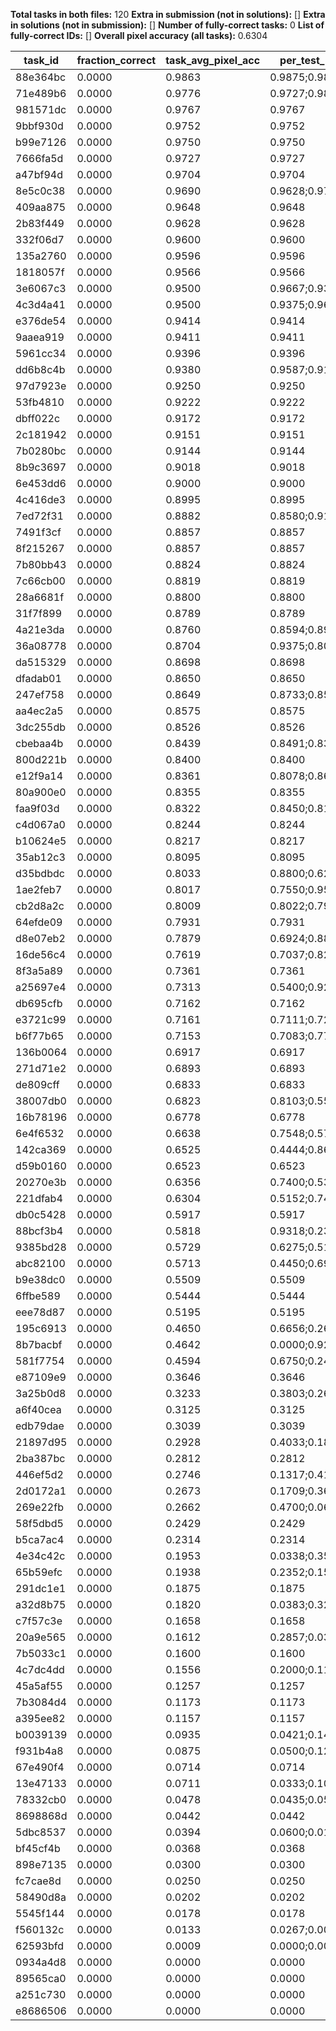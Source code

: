 **Total tasks in both files:** 120
**Extra in submission (not in solutions):** []
**Extra in solutions (not in submission):** []
**Number of fully-correct tasks:** 0
**List of fully-correct IDs:** []
**Overall pixel accuracy (all tasks):** 0.6304

| task_id | fraction_correct | task_avg_pixel_acc | per_test_pixel_acc |
| --- | --- | --- | --- |
| 88e364bc | 0.0000 | 0.9863 | 0.9875;0.9850 |
| 71e489b6 | 0.0000 | 0.9776 | 0.9727;0.9825 |
| 981571dc | 0.0000 | 0.9767 | 0.9767 |
| 9bbf930d | 0.0000 | 0.9752 | 0.9752 |
| b99e7126 | 0.0000 | 0.9750 | 0.9750 |
| 7666fa5d | 0.0000 | 0.9727 | 0.9727 |
| a47bf94d | 0.0000 | 0.9704 | 0.9704 |
| 8e5c0c38 | 0.0000 | 0.9690 | 0.9628;0.9752 |
| 409aa875 | 0.0000 | 0.9648 | 0.9648 |
| 2b83f449 | 0.0000 | 0.9628 | 0.9628 |
| 332f06d7 | 0.0000 | 0.9600 | 0.9600 |
| 135a2760 | 0.0000 | 0.9596 | 0.9596 |
| 1818057f | 0.0000 | 0.9566 | 0.9566 |
| 3e6067c3 | 0.0000 | 0.9500 | 0.9667;0.9333 |
| 4c3d4a41 | 0.0000 | 0.9500 | 0.9375;0.9625 |
| e376de54 | 0.0000 | 0.9414 | 0.9414 |
| 9aaea919 | 0.0000 | 0.9411 | 0.9411 |
| 5961cc34 | 0.0000 | 0.9396 | 0.9396 |
| dd6b8c4b | 0.0000 | 0.9380 | 0.9587;0.9174 |
| 97d7923e | 0.0000 | 0.9250 | 0.9250 |
| 53fb4810 | 0.0000 | 0.9222 | 0.9222 |
| dbff022c | 0.0000 | 0.9172 | 0.9172 |
| 2c181942 | 0.0000 | 0.9151 | 0.9151 |
| 7b0280bc | 0.0000 | 0.9144 | 0.9144 |
| 8b9c3697 | 0.0000 | 0.9018 | 0.9018 |
| 6e453dd6 | 0.0000 | 0.9000 | 0.9000 |
| 4c416de3 | 0.0000 | 0.8995 | 0.8995 |
| 7ed72f31 | 0.0000 | 0.8882 | 0.8580;0.9184 |
| 7491f3cf | 0.0000 | 0.8857 | 0.8857 |
| 8f215267 | 0.0000 | 0.8857 | 0.8857 |
| 7b80bb43 | 0.0000 | 0.8824 | 0.8824 |
| 7c66cb00 | 0.0000 | 0.8819 | 0.8819 |
| 28a6681f | 0.0000 | 0.8800 | 0.8800 |
| 31f7f899 | 0.0000 | 0.8789 | 0.8789 |
| 4a21e3da | 0.0000 | 0.8760 | 0.8594;0.8925 |
| 36a08778 | 0.0000 | 0.8704 | 0.9375;0.8033 |
| da515329 | 0.0000 | 0.8698 | 0.8698 |
| dfadab01 | 0.0000 | 0.8650 | 0.8650 |
| 247ef758 | 0.0000 | 0.8649 | 0.8733;0.8565 |
| aa4ec2a5 | 0.0000 | 0.8575 | 0.8575 |
| 3dc255db | 0.0000 | 0.8526 | 0.8526 |
| cbebaa4b | 0.0000 | 0.8439 | 0.8491;0.8388 |
| 800d221b | 0.0000 | 0.8400 | 0.8400 |
| e12f9a14 | 0.0000 | 0.8361 | 0.8078;0.8644 |
| 80a900e0 | 0.0000 | 0.8355 | 0.8355 |
| faa9f03d | 0.0000 | 0.8322 | 0.8450;0.8194 |
| c4d067a0 | 0.0000 | 0.8244 | 0.8244 |
| b10624e5 | 0.0000 | 0.8217 | 0.8217 |
| 35ab12c3 | 0.0000 | 0.8095 | 0.8095 |
| d35bdbdc | 0.0000 | 0.8033 | 0.8800;0.6200;0.9100 |
| 1ae2feb7 | 0.0000 | 0.8017 | 0.7550;0.9500;0.7000 |
| cb2d8a2c | 0.0000 | 0.8009 | 0.8022;0.7996 |
| 64efde09 | 0.0000 | 0.7931 | 0.7931 |
| d8e07eb2 | 0.0000 | 0.7879 | 0.6924;0.8833 |
| 16de56c4 | 0.0000 | 0.7619 | 0.7037;0.8201 |
| 8f3a5a89 | 0.0000 | 0.7361 | 0.7361 |
| a25697e4 | 0.0000 | 0.7313 | 0.5400;0.9227 |
| db695cfb | 0.0000 | 0.7162 | 0.7162 |
| e3721c99 | 0.0000 | 0.7161 | 0.7111;0.7211 |
| b6f77b65 | 0.0000 | 0.7153 | 0.7083;0.7778;0.6597 |
| 136b0064 | 0.0000 | 0.6917 | 0.6917 |
| 271d71e2 | 0.0000 | 0.6893 | 0.6893 |
| de809cff | 0.0000 | 0.6833 | 0.6833 |
| 38007db0 | 0.0000 | 0.6823 | 0.8103;0.5543 |
| 16b78196 | 0.0000 | 0.6778 | 0.6778 |
| 6e4f6532 | 0.0000 | 0.6638 | 0.7548;0.5729 |
| 142ca369 | 0.0000 | 0.6525 | 0.4444;0.8605 |
| d59b0160 | 0.0000 | 0.6523 | 0.6523 |
| 20270e3b | 0.0000 | 0.6356 | 0.7400;0.5312 |
| 221dfab4 | 0.0000 | 0.6304 | 0.5152;0.7456 |
| db0c5428 | 0.0000 | 0.5917 | 0.5917 |
| 88bcf3b4 | 0.0000 | 0.5818 | 0.9318;0.2318 |
| 9385bd28 | 0.0000 | 0.5729 | 0.6275;0.5182 |
| abc82100 | 0.0000 | 0.5713 | 0.4450;0.6975 |
| b9e38dc0 | 0.0000 | 0.5509 | 0.5509 |
| 6ffbe589 | 0.0000 | 0.5444 | 0.5444 |
| eee78d87 | 0.0000 | 0.5195 | 0.5195 |
| 195c6913 | 0.0000 | 0.4650 | 0.6656;0.2644 |
| 8b7bacbf | 0.0000 | 0.4642 | 0.0000;0.9283 |
| 581f7754 | 0.0000 | 0.4594 | 0.6750;0.2438 |
| e87109e9 | 0.0000 | 0.3646 | 0.3646 |
| 3a25b0d8 | 0.0000 | 0.3233 | 0.3803;0.2662 |
| a6f40cea | 0.0000 | 0.3125 | 0.3125 |
| edb79dae | 0.0000 | 0.3039 | 0.3039 |
| 21897d95 | 0.0000 | 0.2928 | 0.4033;0.1823 |
| 2ba387bc | 0.0000 | 0.2812 | 0.2812 |
| 446ef5d2 | 0.0000 | 0.2746 | 0.1317;0.4175 |
| 2d0172a1 | 0.0000 | 0.2673 | 0.1709;0.3636 |
| 269e22fb | 0.0000 | 0.2662 | 0.4700;0.0625 |
| 58f5dbd5 | 0.0000 | 0.2429 | 0.2429 |
| b5ca7ac4 | 0.0000 | 0.2314 | 0.2314 |
| 4e34c42c | 0.0000 | 0.1953 | 0.0338;0.3567 |
| 65b59efc | 0.0000 | 0.1938 | 0.2352;0.1523 |
| 291dc1e1 | 0.0000 | 0.1875 | 0.1875 |
| a32d8b75 | 0.0000 | 0.1820 | 0.0383;0.3258 |
| c7f57c3e | 0.0000 | 0.1658 | 0.1658 |
| 20a9e565 | 0.0000 | 0.1612 | 0.2857;0.0368 |
| 7b5033c1 | 0.0000 | 0.1600 | 0.1600 |
| 4c7dc4dd | 0.0000 | 0.1556 | 0.2000;0.1111 |
| 45a5af55 | 0.0000 | 0.1257 | 0.1257 |
| 7b3084d4 | 0.0000 | 0.1173 | 0.1173 |
| a395ee82 | 0.0000 | 0.1157 | 0.1157 |
| b0039139 | 0.0000 | 0.0935 | 0.0421;0.1448 |
| f931b4a8 | 0.0000 | 0.0875 | 0.0500;0.1250 |
| 67e490f4 | 0.0000 | 0.0714 | 0.0714 |
| 13e47133 | 0.0000 | 0.0711 | 0.0333;0.1089 |
| 78332cb0 | 0.0000 | 0.0478 | 0.0435;0.0522 |
| 8698868d | 0.0000 | 0.0442 | 0.0442 |
| 5dbc8537 | 0.0000 | 0.0394 | 0.0600;0.0187 |
| bf45cf4b | 0.0000 | 0.0368 | 0.0368 |
| 898e7135 | 0.0000 | 0.0300 | 0.0300 |
| fc7cae8d | 0.0000 | 0.0250 | 0.0250 |
| 58490d8a | 0.0000 | 0.0202 | 0.0202 |
| 5545f144 | 0.0000 | 0.0178 | 0.0178 |
| f560132c | 0.0000 | 0.0133 | 0.0267;0.0000 |
| 62593bfd | 0.0000 | 0.0009 | 0.0000;0.0019 |
| 0934a4d8 | 0.0000 | 0.0000 | 0.0000 |
| 89565ca0 | 0.0000 | 0.0000 | 0.0000 |
| a251c730 | 0.0000 | 0.0000 | 0.0000 |
| e8686506 | 0.0000 | 0.0000 | 0.0000 |